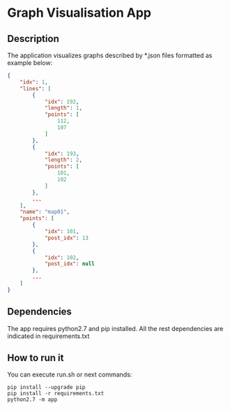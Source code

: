 # Graph Visualisation App

## Description
The application visualizes graphs described by *.json files formatted as example below:

```json
{
    "idx": 1,
    "lines": [
        {
            "idx": 192,
            "length": 1,
            "points": [
                112,
                107
            ]
        },
        {
            "idx": 193,
            "length": 2,
            "points": [
                101,
                102
            ]
        },
        ...
    ],
    "name": "map01",
    "points": [
        {
            "idx": 101,
            "post_idx": 13
        },
        {
            "idx": 102,
            "post_idx": null
        },
        ...
    ]
}
```

## Dependencies
The app requires python2.7 and pip installed. All the rest dependencies are indicated in requirements.txt

## How to run it
You can execute run.sh or next commands:
```
pip install --upgrade pip
pip install -r requirements.txt
python2.7 -m app
```